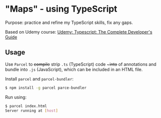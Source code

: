 # "Maps" - using TypeScript

Purpose: practice and refine my TypeScript skills, fix any gaps.

Based on Udemy course:
[Udemy: Typescript: The Complete Developer's Guide](https://www.udemy.com/course/typescript-the-complete-developers-guide)

## Usage

Use `Parcel` to ~~compile~~ strip `.ts` (TypeScript) code ~~~into~~ of annotations and bundle into `.js` (JavaScript), which can be included in an HTML file.

Install `parcel` and `parcel-bundler`:
```bash
$ npm install -g parcel parce-bundler
```

Run using:
```bash
$ parcel index.html
Server running at [host]
```


